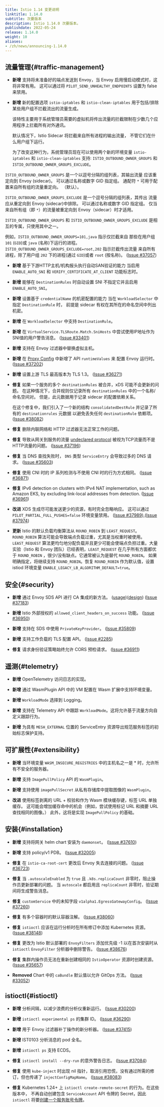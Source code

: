 ```yaml
---
title: Istio 1.14 变更说明
linktitle: 1.14.0
subtitle: 次要版本
description: Istio 1.14.0 次要版本。
publishdate: 2022-05-24
release: 1.14.0
weight: 10
aliases:
- /zh/news/announcing-1.14.0
---
```


## 流量管理{#traffic-management}

- **新增** 支持将未准备好的端点发送到 Envoy，当 Envoy 启用慢启动模式时，这将非常有用。
  这可以通过将 `PILOT_SEND_UNHEALTHY_ENDPOINTS` 设置为 false 来禁用。

- **新增** 新的配置选项 `istio-iptables` 和 `istio-clean-iptables`
  用于包括/排除某些用户组不拦截流出的流量生成。

  该特性主要用于系统管理员需要的虚拟机将传出流量的拦截限制在少数几个应用程序上拦截所有对外通讯。

  默认情况下，Istio Sidecar 将拦截来自所有进程的输出流量，
  不管它们在什么用户组下运行。

  为了改变这种行为，系统管理员现在可以使用两个新的环境变量 `istio-iptables` 和 `istio-clean-iptables` 支持: `ISTIO_OUTBOUND_OWNER_GROUPS`
  和 `ISTIO_OUTBOUND_OWNER_GROUPS_EXCLUDE`。

`ISTIO_OUTBOUND_OWNER_GROUPS` 是一个以逗号分隔的组列表，其输出流量
  应该重定向到 Envoy (sidecar)。
  可以通过名称或数字 GID 指定组。
  通配符 `*` 可用于配置来自所有组的流量重定向。
  （默认）。

  `ISTIO_OUTBOUND_OWNER_GROUPS_EXCLUDE` 是一个逗号分隔的组列表，其传出
  流量应从重定向到 Envoy (sidecar)中排除。
  可以通过名称或数字 GID 指定组。
  仅当来自所有组（即 `*`）的流量被重定向到 Envoy（sidecar）时才适用。

  `ISTIO_OUTBOUND_OWNER_GROUPS` 和 `ISTIO_OUTBOUND_OWNER_GROUPS_EXCLUDE` 是相互的专属，只使用其中之一。

  例如，`ISTIO_OUTBOUND_OWNER_GROUPS=101,java` 指示仅拦截来自
    那些在用户组 `101` (`GID`)或 `java` (名称)下运行的进程。
  `ISTIO_OUTBOUND_OWNER_GROUPS_EXCLUDE=root,202` 指示拦截传出流量
    来自所有进程，除了用户组 `202` 下的进程(通过 `GID`)或者 `root` (按名称)。
    ([Issue #37057](https://github.com/istio/istio/issues/37057))

- **新增** 基于下游HTTP主机/机构报头执行自动SAN验证的能力
  当启用 `ENABLE_AUTO_SNI` 和 `VERIFY_CERTIFICATE_AT_CLIENT` 功能标志时。

- **新增** 能够在 `DestinationRules` 时自动设置 SNI
  不指定它并且启用 `ENABLE_AUTO_SNI`。

- **新增** 设置基于 `credentialName` 的机密配置的能力
  当在 `WorkloadSelector` 中指定 `DestinationRule` 时，
  前提是 sidecar 有权在其所在的命名空间中列出机密。

- **新增** 在 `WorkloadSelector` 中支持 `DestinationRule`。

- **新增** 在 `VirtualService.TLSRoute.Match.SniHosts` 中尝试使用IP地址作为SNI值的用户警告消息。
  ([Issue #33401](https://github.com/istio/istio/issues/33401))

- **新增** 支持在 Envoy 过滤器中替换虚拟主机。

- **新增** 在 [Proxy Config](/zh/docs/reference/config/istio.mesh.v1alpha1/#ProxyConfig) 中新增了 API `runtimeValues` 来
  配置 Envoy 运行时。  ([Issue #37202](https://github.com/istio/istio/issues/37202))

- **新增** 设置上游 TLS 最高版本为 TLS 1.3。  ([Issue #36271](https://github.com/istio/istio/issues/36271))

- **修复** 如果一个服务的多个 `destinationRules` 被合并，xDS 可能不会更新的问题。
  在这种情况下，合并规则仅记录所有 `destinationRules` 中的一个名称/命名空间对。
  但是，此元数据用于记录 sidecar 的配置依赖关系。

  在这个修复中，我们引入了一个新的结构 `consolidatedDestRule` 并记录了所有的 `destinationrules` 元数据
  以避免丢失任何  `destinationRule` 依赖项。  ([Issue #38082](https://github.com/istio/istio/issues/38082))

- **修复** 删除内联网络和 HTTP 过滤器无法正常工作的问题。

- **修复** 导致从网关到服务的流量 [undeclared protocol](/zh/docs/ops/configuration/traffic-management/protocol-selection/#automatic-protocol-selection) 被视为TCP流量而不是HTTP流量的问题。
  ([Issue #37196](https://github.com/istio/istio/issues/37196))

- **修复** 当 DNS 查找失败时， `DNS` 类型 `ServiceEntry` 会导致过多的 DNS 请求。
  ([Issue #35603](https://github.com/istio/istio/issues/35603))

- **修复** 使用 CNI 时的 IP 系列检测与不使用 CNI 时的行为方式相同。
  ([Issue #36871](https://github.com/istio/istio/issues/36871))

- **修复** IPv6 detection on clusters with IPv4 NAT implementation, such as Amazon EKS, by excluding link-local addresses from detection.
  ([Issue #36961](https://github.com/istio/istio/issues/36961))

- **改进** XDS 生成尽可能发送更少的资源，有时完全忽略响应。
  这可以通过  `PILOT_PARTIAL_FULL_PUSHES=false` 环境变量禁用。
  ([Issue #37989](https://github.com/istio/istio/issues/37989)),([Issue #37974](https://github.com/istio/istio/issues/37974))

- **更新** Istio 的默认负载均衡算法从 `ROUND_ROBIN` 到 `LEAST_REQUEST`。
  `ROUND_ROBIN` 算法可能会导致端点负载过重，尤其是当权重时被使用。`LEAST_REQUEST` 算法更均匀地分配负载并且更少可能会使端点负担过重。大量实验（Istio 和
  Envoy 团队）已经表明，`LEAST_REQUEST` 在几乎所有方面都优于  `ROUND_ROBIN` ，很少/没有缺点。它通常被认为是替代
  `ROUND_ROBIN`。
  如果明确指定，将继续支持 `ROUND_ROBIN`。恢复
  `ROUND_ROBIN` 作为默认值，设置 istiod 环境变量
  `ENABLE_LEGACY_LB_ALGORITHM_DEFAULT=true`。

## 安全{#security}

- **新增** 通过 Envoy SDS API 进行 CA 集成的新方法。
  ([usage]( https://istio.io/latest/docs/ops/integrations/spire/))([design]( https://docs.google.com/document/d/1zJP6QJukLzckTbdY42ZMLkulGXz4gWzH9SwOh4xoe0A)) ([Issue #37183](https://github.com/istio/istio/issues/37183))

- **新增** Istio 外部授权的 `allowed_client_headers_on_success` 功能。
  ([Issue #36950](https://github.com/istio/istio/issues/36950))

- **新增** 支持在 SDS 中使用  `PrivateKeyProvider`。 ([Issue #35809](https://github.com/istio/istio/issues/35809))

- **新增** 支持工作负载的 TLS 配置 API。  ([Issue #2285](https://github.com/istio/api/issues/2285))

- **修复** 请求身份验证策略始终允许 CORS 预检请求。
  ([Issue #36911](https://github.com/istio/istio/issues/36911))

## 遥测{#telemetry}

- **新增** OpenTelemetry 访问日志的实现。

- **新增** 通过 WasmPlugin API 中的 VM 配置在 Wasm 扩展中支持环境变量。

- **新增** `WorkloadMode` 选择到 Logging。

- **新增** 支持在 Telemetry API 中跟踪 `WorkloadMode`。这将允许基于流量方向自定义跟踪行为。

- **新增** 为具有 `MESH_EXTERNAL` 位置的 ServiceEntry 资源导出规范服务标签的初始标志保护支持。

## 可扩展性{#extensibility}

- **新增** 当环境变量 `WASM_INSECURE_REGISTRIES` 中的主机名之一是 * 时，允许所有不安全的服务器。

- **新增** 支持 `ImagePullPolicy` API 的 `WasmPlugin`。

- **新增** 支持使用 `imagePullSecret` 从私有存储库中提取图像的  `WasmPlugin`。

- **改进** 使用标签剥离的 URL + 校验和作为 Wasm 模块缓存键，标签 URL 单独缓存。
  这可能会增加缓存命中的机会（例如，尝试使用标记 URL 和摘要 URL 查找相同的图像。）
  此外，这将是实现  `ImagePullPolicy` 的基础。

## 安装{#installation}

- **新增** 支持将网关 helm chart 安装为 `daemonset`。
  ([Issue #37610](https://github.com/istio/istio/issues/37610))

- **新增** 支持 policy/v1 PDB。  ([Issue #32005](https://github.com/istio/istio/issues/32005))

- **修复** 在 `istio-ca-root-cert` 更改后 Envoy 失去连接的问题。
  ([Issue #36723](https://github.com/istio/istio/issues/36723))

- **修复** 当 `.autoscaleEnabled` 为 `true` 且 `.k8s.replicaCount` 非零时，阻止操作员更新部署的问题。
  当 `autoscale` 都启用且 `replicaCount` 非零时，验证期间将生成警告消息。

- **修复**  `customService` 中的未知字段 `v1alpha1.EgressGatewayConfig`。
  ([Issue #37260](https://github.com/istio/istio/issues/37260))

- **修复** 有多个容器时的默认容器注解。
  ([Issue #38060](https://github.com/istio/istio/pull/38060))

- **修复** `istioctl` 应该在运行分析时在所有修订中添加 Kubernetes 资源。
  ([Issue #38148](https://github.com/istio/istio/issues/38148))

- **修复** 更改为 Istio 默认部署的 `EnvoyFilters` 添加优先级 -1 以在首次安装时从 `istioctl` `EnvoyFilter` 分析器中删除警告。
  ([Issue #38676](https://github.com/istio/istio/issues/38676))

- **修复** 集群内操作员无法在重新创建相同的 `IstioOperator` 资源时创建资源。
  ([Issue #35657](https://github.com/istio/istio/issues/35657))

- **Removed** Chart 中的 `caBundle` 默认值以允许 GitOps 方法。
  ([Issue #33052](https://github.com/istio/istio/issues/33052))

## istioctl{#istioctl}

- **新增** 分析间隔，以减少浪费的分析仪重新运行。
  ([Issue #30200](https://github.com/istio/istio/issues/30200))

- **新增** `istioctl experimental ps` 的集群 ID。
  ([Issue #36290](https://github.com/istio/istio/issues/36290))

- **新增** 用于 Envoy 过滤器补丁操作的新分析器。
  ([Issue #37415](https://github.com/istio/istio/issues/37415))

- **新增** IST0103 分析消息的 pod 全名。

- **新增** `istioctl ps` 支持 ECDS。

- **修复** `istioctl install --dry-run` 的意外警告日志。
  ([Issue #37084](https://github.com/istio/istio/issues/37084))

- **修复** 使用 `kube-inject` 时出现 nil 指针，取消引用恐慌，没有通过所需的修订，但也传递了 `injectConfigMapName`。  ([Issue #38083](https://github.com/istio/istio/issues/38083))

- **修复** Kubernetes 1.24+ 上 `istioctl create-remote-secret` 的行为。在这些版本中，
  不再自动创建包含 `ServiceAccount` API 令牌的 Secret，因此  `istioctl`
  将要[创建一个服务账号令牌](https://kubernetes.io/docs/tasks/configure-pod-container/configure-service-account/#manually-create-a-service-account-api-token)。
